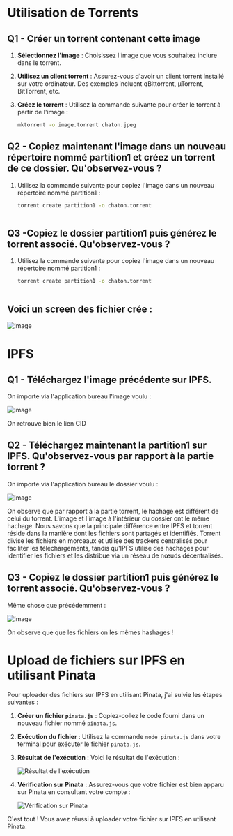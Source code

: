 # Utilisation de Torrents

## Q1 - Créer un torrent contenant cette image

1. **Sélectionnez l'image** : Choisissez l'image que vous souhaitez inclure dans le torrent.

2. **Utilisez un client torrent** : Assurez-vous d'avoir un client torrent installé sur votre ordinateur. Des exemples incluent qBittorrent, µTorrent, BitTorrent, etc.

3. **Créez le torrent** : Utilisez la commande suivante pour créer le torrent à partir de l'image :
   ```bash
   mktorrent -o image.torrent chaton.jpeg


## Q2 - Copiez maintenant l'image dans un nouveau répertoire nommé partition1 et créez un torrent de ce dossier. Qu'observez-vous ?



1. Utilisez la commande suivante pour copiez l'image dans un nouveau répertoire nommé partition1 :

   ```bash 
   torrent create partition1 -o chaton.torrent
   


## Q3 -Copiez le dossier partition1 puis générez le torrent associé. Qu'observez-vous ?

1. Utilisez la commande suivante pour copiez l'image dans un nouveau répertoire nommé partition1 :

   ```bash 
   torrent create partition1 -o chaton.torrent



## Voici un screen des fichier crée : 

![image](https://github.com/itsj1/Workshop2/assets/152192122/a64fd23d-4968-4bf6-a074-f4f7663589da)





# IPFS

## Q1 - Téléchargez l'image précédente sur IPFS. 

On importe via l'application bureau l'image voulu : 

![image](https://github.com/itsj1/Workshop2/assets/152192122/7fcf929f-e92b-41ae-96f4-0bc7498262fa)

On retrouve bien le lien CID


## Q2 - Téléchargez maintenant la partition1 sur IPFS. Qu'observez-vous par rapport à la partie torrent ? 

On importe via l'application bureau le dossier voulu : 

![image](https://github.com/itsj1/Workshop2/assets/152192122/bc4a492c-be65-456a-b84a-c089a853b5a2)


On observe que par rapport à la partie torrent, le hachage est différent de celui du torrent. L'image et l'image à l'intérieur du dossier ont le même hachage. Nous savons que la principale différence entre IPFS et torrent réside dans la manière dont les fichiers sont partagés et identifiés. Torrent divise les fichiers en morceaux et utilise des trackers centralisés pour faciliter les téléchargements, tandis qu'IPFS utilise des hachages pour identifier les fichiers et les distribue via un réseau de nœuds décentralisés.


## Q3 - Copiez le dossier partition1 puis générez le torrent associé. Qu'observez-vous ?

Même chose que précédemment : 

![image](https://github.com/itsj1/Workshop2/assets/152192122/98ffc10e-3443-40f3-9ae9-412e3a818280)


On observe que que les fichiers on les mêmes hashages ! 




# Upload de fichiers sur IPFS en utilisant Pinata

Pour uploader des fichiers sur IPFS en utilisant Pinata, j'ai suivie les étapes suivantes :

1. **Créer un fichier `pinata.js`** : Copiez-collez le code fourni dans un nouveau fichier nommé `pinata.js`.

2. **Exécution du fichier** : Utilisez la commande `node pinata.js` dans votre terminal pour exécuter le fichier `pinata.js`.

3. **Résultat de l'exécution** : Voici le résultat de l'exécution :

   ![Résultat de l'exécution](https://github.com/itsj1/Workshop2/assets/152192122/a875840d-8fd7-439d-b156-f0a827d2d2a5)

4. **Vérification sur Pinata** : Assurez-vous que votre fichier est bien apparu sur Pinata en consultant votre compte :

   ![Vérification sur Pinata](https://github.com/itsj1/Workshop2/assets/152192122/cbbbca3a-48a7-45f8-aade-1347d33014cc)

C'est tout ! Vous avez réussi à uploader votre fichier sur IPFS en utilisant Pinata.
